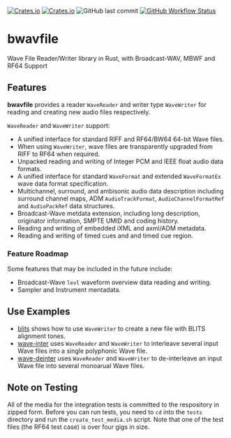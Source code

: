[![Crates.io](https://img.shields.io/crates/l/bwavfile)](LICENSE)
[![Crates.io](https://img.shields.io/crates/v/bwavfile)](https://crates.io/crates/bwavfile/)
![GitHub last commit](https://img.shields.io/github/last-commit/iluvcapra/bwavfile)
[![GitHub Workflow Status](https://img.shields.io/github/workflow/status/iluvcapra/bwavfile/Rust)](https://github.com/iluvcapra/bwavfile/actions?query=workflow%3ARust)

# bwavfile
Wave File Reader/Writer library in Rust, with Broadcast-WAV, MBWF and RF64 Support

## Features

__bwavfile__ provides a reader `WaveReader` and writer type `WaveWriter` for 
reading and creating new audio files respectively.

`WaveReader` and `WaveWriter` support:
  * A unified interface for standard RIFF and RF64/BW64 64-bit Wave files.
  * When using `WaveWriter`, wave files are transparently upgraded from RIFF
    to RF64 when required.
  * Unpacked reading and writing of Integer PCM and IEEE float audio data 
    formats.
  * A unified interface for standard `WaveFormat` and extended `WaveFormatEx`
    wave data format specification.
  * Multichannel, surround, and ambisonic audio data description including 
    surround channel maps, ADM `AudioTrackFormat`, `AudioChannelFormatRef` and 
    `AudioPackRef` data structures.
  * Broadcast-Wave metdata extension, including long description, originator 
    information, SMPTE UMID and coding history.
  * Reading and writing of embedded iXML and axml/ADM metadata.
  * Reading and writing of timed cues and and timed cue region.

### Feature Roadmap

Some features that may be included in the future include:
  * Broadcast-Wave `levl` waveform overview data reading and writing.
  * Sampler and Instrument mentadata.


## Use Examples

  * [blits](examples/blits.rs) shows how to use `WaveWriter` to create a new
    file with BLITS alignment tones.
  * [wave-inter](examples/wave-inter.rs) uses `WaveReader` and `WaveWriter` to
    interleave several input Wave files into a single polyphonic Wave file.
  * [wave-deinter](examples/wave-deinter.rs) uses `WaveReader` and `WaveWriter`
    to de-interleave an input Wave file into several monoarual Wave files.

## Note on Testing

All of the media for the integration tests is committed to the respository
in zipped form. Before you can run tests, you need to `cd` into the `tests` 
directory and run the `create_test_media.sh` script. Note that one of the 
test files (the RF64 test case) is over four gigs in size.

[rf64test]: https://github.com/iluvcapra/bwavfile/blob/1f8542a7efb481da076120bf8107032c5b48889d/src/wavewriter.rs#L399
